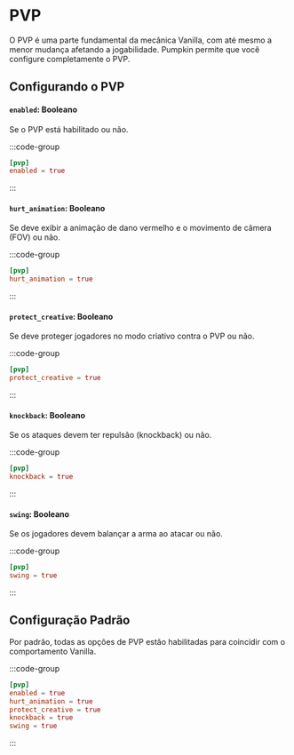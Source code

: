 # PVP

O PVP é uma parte fundamental da mecânica Vanilla, com até mesmo a menor mudança afetando a jogabilidade. Pumpkin permite que você configure completamente o PVP.

## Configurando o PVP

#### `enabled`: Booleano

Se o PVP está habilitado ou não.

:::code-group

```toml [features.toml] {2}
[pvp]
enabled = true
```

:::

#### `hurt_animation`: Booleano

Se deve exibir a animação de dano vermelho e o movimento de câmera (FOV) ou não.

:::code-group

```toml [features.toml] {2}
[pvp]
hurt_animation = true
```

:::

#### `protect_creative`: Booleano

Se deve proteger jogadores no modo criativo contra o PVP ou não.

:::code-group

```toml [features.toml] {2}
[pvp]
protect_creative = true
```

:::

#### `knockback`: Booleano

Se os ataques devem ter repulsão (knockback) ou não.

:::code-group

```toml [features.toml] {2}
[pvp]
knockback = true
```

:::

#### `swing`: Booleano

Se os jogadores devem balançar a arma ao atacar ou não.

:::code-group

```toml [features.toml] {2}
[pvp]
swing = true
```

:::

## Configuração Padrão

Por padrão, todas as opções de PVP estão habilitadas para coincidir com o comportamento Vanilla.

:::code-group

```toml [features.toml]
[pvp]
enabled = true
hurt_animation = true
protect_creative = true
knockback = true
swing = true
```

:::
